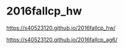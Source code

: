 # 2016fallcp_hw

https://s40523120.github.io/2016fallcp_hw/

https://s40523120.github.io/2016fallcp_ag6/
